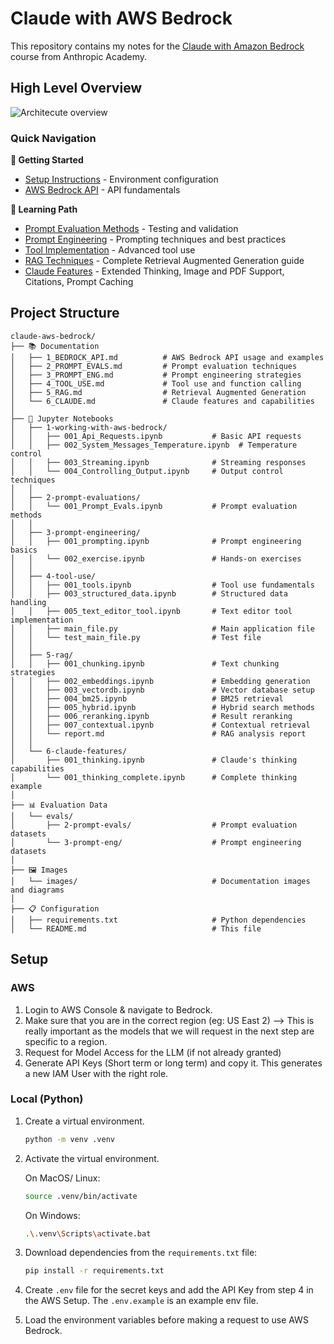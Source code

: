 # Claude with AWS Bedrock

This repository contains my notes for the [Claude with Amazon Bedrock](https://anthropic.skilljar.com/claude-in-amazon-bedrock) course from Anthropic Academy.

## High Level Overview
![Architecute overview](https://everpath-course-content.s3-accelerate.amazonaws.com/instructor%2Fa46l9irobhg0f5webscixp0bs%2Fpublic%2F1748557572%2F05_-_001_-_Accessing_the_API_08.1748557571907.png)

<!-- ## My Learnings

1. [Working with the Amazon AWS Bedrock API](./1_BEDROCK_API.md)
2. [Prompt Evaluations](./2_PROMPT_EVALS.md)
3. [Prompt Engineering](./3_PROMPT_ENG.md)
4. [Tool Use](./4_TOOL_USE.md)
5. [Retrieval Augmented Generation](./5_RAG.md)
6. Features of Claude
7. Model Context Protocol
8. Agents -->

### Quick Navigation

**🚀 Getting Started**
- [Setup Instructions](#setup) - Environment configuration
- [AWS Bedrock API](./1_BEDROCK_API.md) - API fundamentals

**📖 Learning Path**
- [Prompt Evaluation Methods](./2_PROMPT_EVALS.md) - Testing and validation
- [Prompt Engineering](./3_PROMPT_ENG.md) - Prompting techniques and best practices
- [Tool Implementation](./4_TOOL_USE.md) - Advanced tool use
- [RAG Techniques](./5_RAG.md) - Complete Retrieval Augmented Generation guide
- [Claude Features](./6_CLAUDE.md) - Extended Thinking, Image and PDF Support, Citations, Prompt Caching

## Project Structure

```
claude-aws-bedrock/
├── 📚 Documentation
│   ├── 1_BEDROCK_API.md          # AWS Bedrock API usage and examples
│   ├── 2_PROMPT_EVALS.md         # Prompt evaluation techniques
│   ├── 3_PROMPT_ENG.md           # Prompt engineering strategies
│   ├── 4_TOOL_USE.md             # Tool use and function calling
│   ├── 5_RAG.md                  # Retrieval Augmented Generation
│   └── 6_CLAUDE.md               # Claude features and capabilities
│
├── 📓 Jupyter Notebooks
│   ├── 1-working-with-aws-bedrock/
│   │   ├── 001_Api_Requests.ipynb           # Basic API requests
│   │   ├── 002_System_Messages_Temperature.ipynb  # Temperature control
│   │   ├── 003_Streaming.ipynb              # Streaming responses
│   │   └── 004_Controlling_Output.ipynb     # Output control techniques
│   │
│   ├── 2-prompt-evaluations/
│   │   └── 001_Prompt_Evals.ipynb           # Prompt evaluation methods
│   │
│   ├── 3-prompt-engineering/
│   │   ├── 001_prompting.ipynb              # Prompt engineering basics
│   │   └── 002_exercise.ipynb               # Hands-on exercises
│   │
│   ├── 4-tool-use/
│   │   ├── 001_tools.ipynb                  # Tool use fundamentals
│   │   ├── 003_structured_data.ipynb        # Structured data handling
│   │   ├── 005_text_editor_tool.ipynb       # Text editor tool implementation
│   │   ├── main_file.py                     # Main application file
│   │   └── test_main_file.py                # Test file
│   │
│   ├── 5-rag/
│   │   ├── 001_chunking.ipynb               # Text chunking strategies
│   │   ├── 002_embeddings.ipynb             # Embedding generation
│   │   ├── 003_vectordb.ipynb               # Vector database setup
│   │   ├── 004_bm25.ipynb                   # BM25 retrieval
│   │   ├── 005_hybrid.ipynb                 # Hybrid search methods
│   │   ├── 006_reranking.ipynb              # Result reranking
│   │   ├── 007_contextual.ipynb             # Contextual retrieval
│   │   └── report.md                        # RAG analysis report
│   │
│   └── 6-claude-features/
│       ├── 001_thinking.ipynb               # Claude's thinking capabilities
│       └── 001_thinking_complete.ipynb      # Complete thinking example
│
├── 📊 Evaluation Data
│   └── evals/
│       ├── 2-prompt-evals/                  # Prompt evaluation datasets
│       └── 3-prompt-eng/                    # Prompt engineering datasets
│
├── 🖼️ Images
│   └── images/                              # Documentation images and diagrams
│
├── 📋 Configuration
│   ├── requirements.txt                     # Python dependencies
│   └── README.md                            # This file
```

## Setup

### AWS

1. Login to AWS Console & navigate to Bedrock.
2. Make sure that you are in the correct region (eg: US East 2) --> This is really important as the models that we will request in the next step are specific to a region.
3. Request for Model Access for the LLM (if not already granted)
4. Generate API Keys (Short term or long term) and copy it.
   This generates a new IAM User with the right role.

### Local (Python)

1. Create a virtual environment.
    ```bash
    python -m venv .venv
    ```
2. Activate the virtual environment.

    On MacOS/ Linux:
    ```bash
    source .venv/bin/activate
    ```
    On Windows:
    ```bash
    .\.venv\Scripts\activate.bat
    ```
3. Download dependencies from the `requirements.txt` file:
    ```bash
    pip install -r requirements.txt
    ```
4. Create `.env` file for the secret keys and add the API Key from step 4 in the AWS Setup. The `.env.example` is an example env file.
5. Load the environment variables before making a request to use AWS Bedrock.
